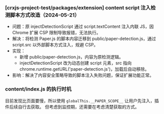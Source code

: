 ### [crxjs-project-test/packages/extension] content script 注入检测脚本方式改造（2024-05-21）

- 问题：原 injectDetectionScript 通过 script.textContent 注入内联 JS，因 Chrome 扩展 CSP 限制导致报错，无法执行。
- 解决：将检测 Paper.js 的脚本内容迁移到 public/paper-detection.js，通过 script.src 以外部脚本方式注入，规避 CSP。
- 实现：
  - 新增 public/paper-detection.js，内容为原检测逻辑。
  - injectDetectionScript 改为动态创建 script 元素，src 指向 chrome.runtime.getURL('paper-detection.js')，加载后自动移除。
- 影响：解决了内容安全策略导致的脚本注入失败问题，保证扩展功能正常。 



### content/index.js 的执行时机
目前发现比页面要慢，所以使用 `globalThis.__PAPER_SCOPE__` 让用户先注入，插件后续自行去获取。
但考虑到监控期，还需要在考虑清楚获取的方式。